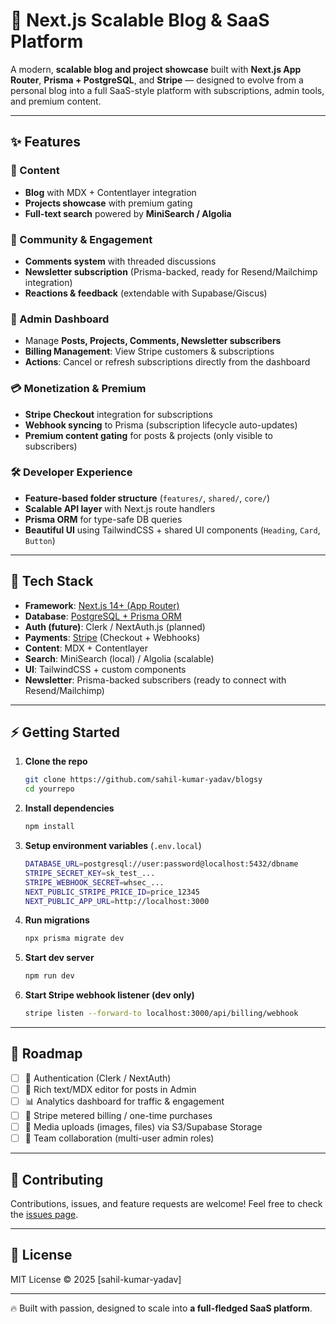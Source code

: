 # 📝 Next.js Scalable Blog & SaaS Platform

A modern, **scalable blog and project showcase** built with **Next.js App Router**, **Prisma + PostgreSQL**, and **Stripe** — designed to evolve from a personal blog into a full SaaS-style platform with subscriptions, admin tools, and premium content.

---

## ✨ Features

### 📰 Content

* **Blog** with MDX + Contentlayer integration
* **Projects showcase** with premium gating
* **Full-text search** powered by **MiniSearch / Algolia**

### 👥 Community & Engagement

* **Comments system** with threaded discussions
* **Newsletter subscription** (Prisma-backed, ready for Resend/Mailchimp integration)
* **Reactions & feedback** (extendable with Supabase/Giscus)

### 🔐 Admin Dashboard

* Manage **Posts, Projects, Comments, Newsletter subscribers**
* **Billing Management**: View Stripe customers & subscriptions
* **Actions**: Cancel or refresh subscriptions directly from the dashboard

### 💳 Monetization & Premium

* **Stripe Checkout** integration for subscriptions
* **Webhook syncing** to Prisma (subscription lifecycle auto-updates)
* **Premium content gating** for posts & projects (only visible to subscribers)

### 🛠 Developer Experience

* **Feature-based folder structure** (`features/`, `shared/`, `core/`)
* **Scalable API layer** with Next.js route handlers
* **Prisma ORM** for type-safe DB queries
* **Beautiful UI** using TailwindCSS + shared UI components (`Heading`, `Card`, `Button`)

---

## 🚀 Tech Stack

* **Framework**: [Next.js 14+ (App Router)](https://nextjs.org/)
* **Database**: [PostgreSQL + Prisma ORM](https://www.prisma.io/)
* **Auth (future)**: Clerk / NextAuth.js (planned)
* **Payments**: [Stripe](https://stripe.com/) (Checkout + Webhooks)
* **Content**: MDX + Contentlayer
* **Search**: MiniSearch (local) / Algolia (scalable)
* **UI**: TailwindCSS + custom components
* **Newsletter**: Prisma-backed subscribers (ready to connect with Resend/Mailchimp)

---

## ⚡ Getting Started

1. **Clone the repo**

   ```bash
   git clone https://github.com/sahil-kumar-yadav/blogsy
   cd yourrepo
   ```

2. **Install dependencies**

   ```bash
   npm install
   ```

3. **Setup environment variables** (`.env.local`)

   ```bash
   DATABASE_URL=postgresql://user:password@localhost:5432/dbname
   STRIPE_SECRET_KEY=sk_test_...
   STRIPE_WEBHOOK_SECRET=whsec_...
   NEXT_PUBLIC_STRIPE_PRICE_ID=price_12345
   NEXT_PUBLIC_APP_URL=http://localhost:3000
   ```

4. **Run migrations**

   ```bash
   npx prisma migrate dev
   ```

5. **Start dev server**

   ```bash
   npm run dev
   ```

6. **Start Stripe webhook listener (dev only)**

   ```bash
   stripe listen --forward-to localhost:3000/api/billing/webhook
   ```

---

## 🌟 Roadmap

* [ ] 🔐 Authentication (Clerk / NextAuth)
* [ ] 📝 Rich text/MDX editor for posts in Admin
* [ ] 📊 Analytics dashboard for traffic & engagement
* [ ] 🛒 Stripe metered billing / one-time purchases
* [ ] 📂 Media uploads (images, files) via S3/Supabase Storage
* [ ] 🤝 Team collaboration (multi-user admin roles)

---

## 🤝 Contributing

Contributions, issues, and feature requests are welcome!
Feel free to check the [issues page](https://github.com/sahil-kumar-yadav/issues).

---

## 📜 License

MIT License © 2025 \[sahil-kumar-yadav]

---

🔥 Built with passion, designed to scale into **a full-fledged SaaS platform**.

